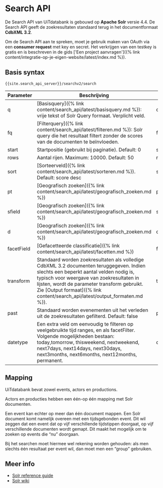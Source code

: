 ---
---

# Search API

De Search API van UiTdatabank is gebouwd op **Apache Solr** versie 4.4. De Search API geeft de zoekresultaten standaard terug in het documentformaat **CdbXML 3.2**.

Om de Search API aan te spreken, moet je gebruik maken van OAuth via een **consumer request** met key en secret. Het verkrijgen van een testkey is gratis en is beschreven in de gids ['Een project aanvragen']({% link content/integratie-op-je-eigen-website/latest/index.md %}).

## Basis syntax

```
{{site.search_api_server}}/searchv2/search
```

| Parameter	| Beschrijving| Voorbeeld|
| -- | -- | -- |
| q | [Basisquery]({% link content/search_api/latest/basisquery.md %}): vrije tekst of Solr Query formaat. Verplicht veld. | q=concert |
| fq | [Filterquery]({% link content/search_api/latest/filteren.md %}): Solr query die het resultaat filtert zonder de scores van de documenten te beïnvloeden.  | fq=city:gent |
| start | Startpositie (gebruikt bij paginatie). Default: 0  | start=10 |
| rows | Aantal rijen. Maximum: 10000. Default: 50  | rows=10 |
| sort | [Sorteerveld]({% link content/search_api/latest/sorteren.md %}). Default: score desc | sort=city+asc |
| pt | [Geografisch zoeken]({% link content/search_api/latest/geografisch_zoeken.md %}) |  pt=51.036906,3.720739 |
| sfield | [Geografisch zoeken]({% link content/search_api/latest/geografisch_zoeken.md %}) |  sfield=physical_gis |
| d | [Geografisch zoeken]({% link content/search_api/latest/geografisch_zoeken.md %})|  d=5 |
| facetField | [Gefacetteerde classificatie]({% link content/search_api/latest/facetten.md %}) |  facetField=category |
| transform | Standaard worden zoekresultaten als volledige CdbXML 3.2 documenten teruggegeven. Indien slechts een beperkt aantal velden nodig is, typisch voor weergave van zoekresultaten in lijsten, wordt de parameter transform gebruikt. Zie [Output formaat]({% link content/search_api/latest/output_formaten.md %}). |  transform=list |
| past | Standaard worden evenementen uit het verleden uit de zoekresultaten gefilterd. Default: false | past=true |
| datetype | Een extra veld om eenvoudig te filteren op veelgebruikte tijd ranges, en als facetFilter. Volgende mogelijkheden bestaan: today,tomorrow, thisweekend, nextweekend, next7days, next14days, next30days, next3months, next6months, next12months, permanent. |  datetype=today |

## Mapping

UiTdatabank bevat zowel events, actors en productions.

Actors en producties hebben een één-op één mapping met Solr documenten.

Een event kan echter op meer dan één document mappen. Een Solr document komt namelijk overeen met een tijdsgebonden event. Dit wil zeggen dat een event dat op vijf verschillende tijdstippen doorgaat, op vijf verschillende documenten wordt gemapt. Dit maakt het mogelijk om te zoeken op events die “nu” doorgaan.

Bij het searchen moet hiermee wel rekening worden gehouden: als men slechts één resultaat per event wil, dan moet men een “group” gebruiken.

## Meer info

* [Solr reference guide](http://archive.apache.org/dist/lucene/solr/ref-guide/apache-solr-ref-guide-4.4.pdf)
* [Solr wiki](http://wiki.apache.org/solr/)
